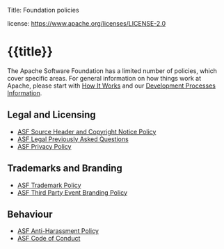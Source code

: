 Title:     Foundation policies

license: https://www.apache.org/licenses/LICENSE-2.0

# {{title}}

The Apache Software Foundation has a limited number of policies, which cover specific
areas. For general information on how things work at Apache, please start with 
[How It Works](../how-it-works.html) and our [Development Processes Information](/dev/).

## Legal and Licensing ##

 * [ASF Source Header and Copyright Notice Policy](/legal/src-headers.html)
 * [ASF Legal Previously Asked Questions](/legal/resolved.html)
 * [ASF Privacy Policy](privacy.html)

## Trademarks and Branding ##

 * [ASF Trademark Policy](/foundation/marks/)
 * [ASF Third Party Event Branding Policy](/foundation/marks/events.html)

## Behaviour ##

 * [ASF Anti-Harassment Policy](anti-harassment.html)
 * [ASF Code of Conduct](conduct.html)
